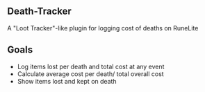 ## Death-Tracker
A "Loot Tracker"-like plugin for logging cost of deaths on RuneLite

## Goals
- Log items lost per death and total cost at any event
- Calculate average cost per death/ total overall cost
- Show items lost and kept on death

